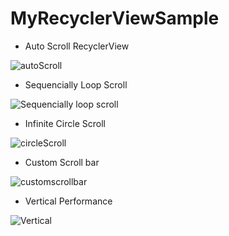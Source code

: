 # MyRecyclerViewSample

- Auto Scroll RecyclerView

![autoScroll](https://user-images.githubusercontent.com/10140528/147478366-e3d951d5-27c3-43da-8912-53c16d99eb83.gif)

- Sequencially Loop Scroll

![Sequencially loop scroll](https://user-images.githubusercontent.com/10140528/156888639-1f652dad-ffac-41b6-b3e9-7bfb4fea8dba.gif)

- Infinite Circle Scroll

![circleScroll](https://user-images.githubusercontent.com/10140528/147478170-703c1205-1fb2-45c4-b2c4-0800fa9bd519.gif)

- Custom Scroll bar

![customscrollbar](https://user-images.githubusercontent.com/10140528/147924581-f94fd5d2-4e2e-4f1a-ad0b-bcf1a3d19148.gif)

- Vertical Performance

![Vertical](https://user-images.githubusercontent.com/10140528/162975666-27bb1a7e-303b-4c1c-b17c-404ae9c40c6d.gif)

